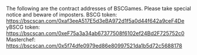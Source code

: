 The following are the contract addresses of BSCGames. Please take special notice and beware of imposters.
BSCG token: https://bscscan.com/0xaf3eeA517E5d3eBA972d1f5a0d44f642a9ceF4De
yBSCG token: https://bscscan.com/0xeF75a3a34ab67377508f6102ef24Bd2F725752c0
Masterchef: https://bscscan.com/0x5f74dfe0979ed86e80997521da1b5d72c5688178
